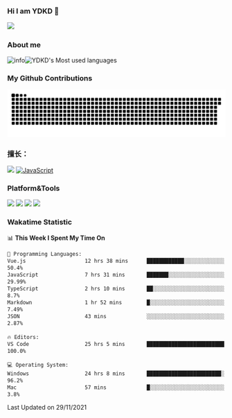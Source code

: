 ### Hi I am YDKD 👋

![](https://visitor-badge.glitch.me/badge?page_id=YDKD.readme)

### About me
![info](https://github-readme-stats.vercel.app/api?username=YDKD&show_icons=true&theme=cobalt)![YDKD's Most used languages](https://github-readme-stats.vercel.app/api/top-langs/?username=YDKD&layout=compact&hide_border=true&langs_count=8)

### My Github Contributions
![](https://raw.githubusercontent.com/YDKD/YDKD/main/assets/github-contribution-grid-snake.svg)

### 擅长：<br />
[![](https://img.shields.io/badge/-Vue.js-007396?style=flat-square&logo=Vue.js&logoColor=#4FC08D)](https://cn.vuejs.org/)
[![JavaScript](https://img.shields.io/badge/-JavaScript-f7e018?style=flat-square&logo=javascript&logoColor=white)]()

### Platform&Tools <br/>

[![]( https://img.shields.io/badge/macOS-Big%20Sur-292e33?style=flat-square&logo=apple&logoColor=ffffff )]() [![](https://img.shields.io/badge/Windows-10-2376bc?style=flat-square&logo=windows&logoColor=ffffff)]() [![]( https://img.shields.io/badge/IDE-Visual%20Studio%20Code-blue?style=flat-square&logo=visual-studio-code&logoColor=ffffff )]() [![]( https://img.shields.io/badge/iPhone-12-999999?style=flat-square&logo=apple&logoColor=ffffff)]() <br />

### Wakatime Statistic
<!--START_SECTION:waka-->
📊 **This Week I Spent My Time On** 

```text
💬 Programming Languages: 
Vue.js                   12 hrs 38 mins      ████████████░░░░░░░░░░░░░   50.4% 
JavaScript               7 hrs 31 mins       ███████░░░░░░░░░░░░░░░░░░   29.99% 
TypeScript               2 hrs 10 mins       ██░░░░░░░░░░░░░░░░░░░░░░░   8.7% 
Markdown                 1 hr 52 mins        █░░░░░░░░░░░░░░░░░░░░░░░░   7.49% 
JSON                     43 mins             ░░░░░░░░░░░░░░░░░░░░░░░░░   2.87%

🔥 Editors: 
VS Code                  25 hrs 5 mins       █████████████████████████   100.0%

💻 Operating System: 
Windows                  24 hrs 8 mins       ████████████████████████░   96.2% 
Mac                      57 mins             █░░░░░░░░░░░░░░░░░░░░░░░░   3.8%

```


 Last Updated on 29/11/2021
<!--END_SECTION:waka-->

<!--
**YDKD/YDKD** is a ✨ _special_ ✨ repository because its `README.md` (this file) appears on your GitHub profile.

Here are some ideas to get you started:

- 🔭 I’m currently working on ...
- 🌱 I’m currently learning ...
- 👯 I’m looking to collaborate on ...
- 🤔 I’m looking for help with ...
- 💬 Ask me about ...
- 📫 How to reach me: ...
- 😄 Pronouns: ...
- ⚡ Fun fact: ...
-->

